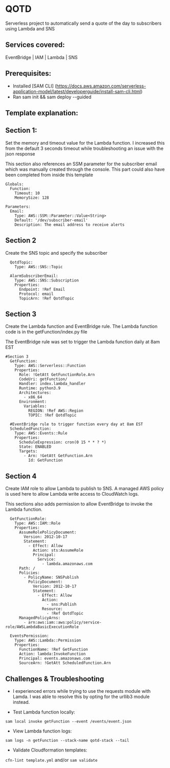 # QOTD

Serverless project to automatically send a quote of the day to subscribers using Lambda and SNS

## Services covered:

EventBridge | IAM | Lambda | SNS

## Prerequisites:

- Installed [SAM CLI] (https://docs.aws.amazon.com/serverless-application-model/latest/developerguide/install-sam-cli.html)
- Ran sam init && sam deploy --guided

## Template explanation:

## Section 1:

Set the memory and timeout value for the Lambda function. I increased this from the default 3 seconds timeout while troubleshooting an issue with the json response

This section also references an SSM parameter for the subscriber email which was manually created through the console. This part could also have been completed from inside this template

```
Globals:
  Function:
    Timeout: 10
    MemorySize: 128

Parameters:
  Email:
    Type: AWS::SSM::Parameter::Value<String>
    Default: '/dev/subscriber-email'
    Description: The email address to receive alerts

```

## Section 2

Create the SNS topic and specify the subscriber

```
  QotdTopic:
    Type: AWS::SNS::Topic

  AlarmSubscriberEmail:
    Type: AWS::SNS::Subscription
    Properties:
      Endpoint: !Ref Email
      Protocol: email
      TopicArn: !Ref QotdTopic

```

## Section 3

Create the Lambda function and EventBridge rule. The Lambda function code is in the getFunction/index.py file

The EventBridge rule was set to trigger the Lambda function daily at 8am EST 

```
#Section 3
  GetFunction:
    Type: AWS::Serverless::Function
    Properties:
      Role: !GetAtt GetFunctionRole.Arn 
      CodeUri: getFunction/
      Handler: index.lambda_handler
      Runtime: python3.9
      Architectures:
        - x86_64
      Environment:
        Variables:
          REGION: !Ref AWS::Region
          TOPIC: !Ref QotdTopic

  #EventBridge rule to trigger function every day at 8am EST          
  ScheduledFunction:
    Type: AWS::Events::Rule
    Properties: 
      ScheduleExpression: cron(0 15 * * ? *)
      State: ENABLED
      Targets: 
        - Arn: !GetAtt GetFunction.Arn
          Id: GetFunction

```

## Section 4

Create IAM role to allow Lambda to publish to SNS. A managed AWS policy is used here to allow Lambda write access to CloudWatch logs.

This sections also adds permission to allow EventBridge to invoke the Lambda function.

```
  GetFunctionRole:
    Type: AWS::IAM::Role 
    Properties:
      AssumeRolePolicyDocument:
        Version: 2012-10-17
        Statement: 
          - Effect: Allow
            Action: sts:AssumeRole 
            Principal:
              Service:
                - lambda.amazonaws.com
      Path: /
      Policies:
        - PolicyName: SNSPublish
          PolicyDocument: 
            Version: 2012-10-17
            Statement:
              - Effect: Allow
                Action:
                  - sns:Publish
                Resource:
                  - !Ref QotdTopic
      ManagedPolicyArns:
        - arn:aws:iam::aws:policy/service-role/AWSLambdaBasicExecutionRole
 
  EventsPermission:
    Type: AWS::Lambda::Permission
    Properties:
      FunctionName: !Ref GetFunction
      Action: lambda:InvokeFunction
      Principal: events.amazonaws.com
      SourceArn: !GetAtt ScheduledFunction.Arn

```


## Challenges & Troubleshooting

- I experienced errors while trying to use the requests module with Lamda. I was able to resolve this by opting for the urllib3 module instead.

- Test Lambda function locally:

`sam local invoke getFunction --event /events/event.json`

- View Lambda function logs:

`sam logs -n getFunction --stack-name qotd-stack --tail`

- Validate Cloudformation templates:

`cfn-lint template.yml` and/or `sam validate`



